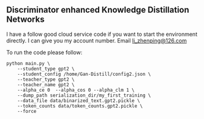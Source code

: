 
## Discriminator enhanced Knowledge Distillation Networks

I have a follow good cloud service code if you want to start the environment directly. I can give you my account number.
Email li_zhenping@126.com

To run the code please follow:
```
python main.py \
    --student_type gpt2 \
    --student_config /home/Gan-Distill/config2.json \
    --teacher_type gpt2 \
    --teacher_name gpt2 \
    --alpha_ce 0  --alpha_cos 0 --alpha_clm 1 \
    --dump_path serialization_dir/my_first_training \
    --data_file data/binarized_text.gpt2.pickle \
    --token_counts data/token_counts.gpt2.pickle \
    --force 
```
